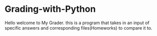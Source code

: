 # Grading-with-Python
Hello welcome to My Grader. this is a program that takes in an input of specific answers and corresponding files(Homeworks) to compare it to.
